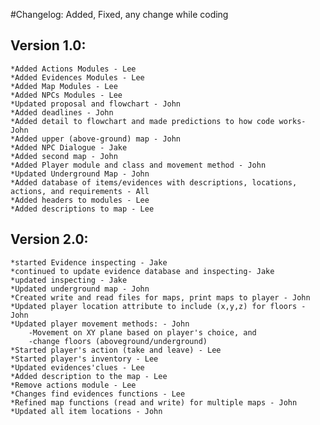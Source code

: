 #Changelog:
    Added, Fixed, any change while coding

## Version 1.0:
    *Added Actions Modules - Lee
    *Added Evidences Modules - Lee
    *Added Map Modules - Lee
    *Added NPCs Modules - Lee
    *Updated proposal and flowchart - John
    *Added deadlines - John
    *Added detail to flowchart and made predictions to how code works- John
    *Added upper (above-ground) map - John
    *Added NPC Dialogue - Jake
    *Added second map - John
    *Added Player module and class and movement method - John
    *Updated Underground Map - John
    *Added database of items/evidences with descriptions, locations, actions, and requirements - All
    *Added headers to modules - Lee
    *Added descriptions to map - Lee
    

## Version 2.0:
    *started Evidence inspecting - Jake
    *continued to update evidence database and inspecting- Jake
    *updated inspecting - Jake
    *Updated underground map - John
    *Created write and read files for maps, print maps to player - John
    *Updated player location attribute to include (x,y,z) for floors - John
    *Updated player movement methods: - John
        -Movement on XY plane based on player's choice, and
        -change floors (aboveground/underground)
    *Started player's action (take and leave) - Lee
    *Started player's inventory - Lee
    *Updated evidences'clues - Lee
    *Added description to the map - Lee
    *Remove actions module - Lee
    *Changes find evidences functions - Lee
    *Refined map functions (read and write) for multiple maps - John
    *Updated all item locations - John